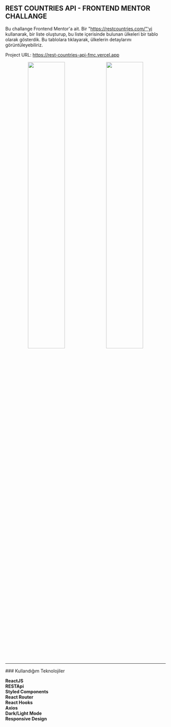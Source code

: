 ## REST COUNTRIES API - FRONTEND MENTOR CHALLANGE

Bu challange Frontend Mentor'a ait. Bir "https://restcountries.com/"'yi kullanarak, bir liste oluşturup, bu liste içerisinde bulunan ülkeleri bir tablo olarak gösterdik. Bu tablolara tıklayarak, ülkelerin detaylarını görüntüleyebiliriz.

Project URL: https://rest-countries-api-fmc.vercel.app

<p align="center">
<img src="https://user-images.githubusercontent.com/44196940/172960046-e39aba51-7e11-4be3-ba61-3c5f5b4eba0c.png" width="48%" height="auto" alt="">
<img src="https://user-images.githubusercontent.com/44196940/172960083-352e22f2-0293-45c9-939b-4c9b7c7e355d.png" width="48%" height="auto" alt="">
</p>

<hr>
### Kullandığım Teknolojiler

**ReactJS**  
**RESTApi**  
**Styled Components**  
**React Router**  
**React Hooks**  
**Axios**  
**Dark/Light Mode**  
**Responsive Design**
